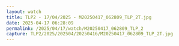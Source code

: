 ```yaml
---
layout: watch
title: TLP2 - 17/04/2025 - M20250417_062809_TLP_2T.jpg
date: 2025-04-17 06:28:09
permalink: /2025/04/17/watch/M20250417_062809_TLP_2
capture: TLP2/2025/202504/20250416/M20250417_062809_TLP_2T.jpg
---
```

